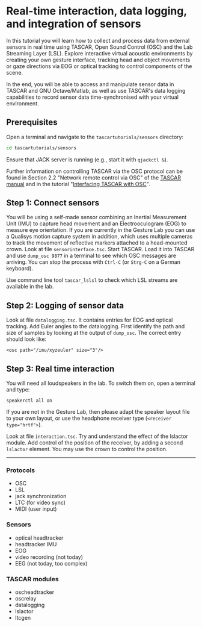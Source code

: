 # Real-time interaction, data logging, and integration of sensors

In this tutorial you will learn how to collect and process data from external sensors in real time using TASCAR, Open Sound Control (OSC) and the Lab Streaming Layer (LSL). Explore interactive virtual acoustic environments by creating your own gesture interface, tracking head and object movements or gaze directions via EOG or optical tracking to control components of the scene.

In the end, you will be able to access and manipulate sensor data in TASCAR and GNU Octave/Matlab, as well as use TASCAR's data logging capabilities to record sensor data time-synchronised with your virtual environment.


## Prerequisites

Open a terminal and navigate to the `tascartutorials/sensors` directory:
```bash
cd tascartutorials/sensors
```
Ensure that JACK server is running (e.g., start it with `qjackctl &`).

Further information on controlling TASCAR via the OSC protocol can be found in Section 2.2 "Network remote control via OSC" of the [TASCAR manual](https://www.tascar.org/manual.pdf) and in the tutorial "[Interfacing TASCAR with OSC](../oscif/README.md)".


## Step 1: Connect sensors

You will be using a self-made sensor combining an Inertial Measurement Unit (IMU) to capture head movement and an Electrooculogram (EOG) to measure eye orientation. If you are currently in the Gesture Lab you can use a Qualisys motion capture system in addition, which uses multiple cameras to track the movement of reflective markers attached to a head-mounted crown. Look at file `sensorinterface.tsc`. Start TASCAR. Load it into TASCAR and use `dump_osc 9877` in a terminal to see which OSC messages are arriving. You can stop the process with `Ctrl-C` (or `Strg-C` on a German keyboard).

Use command line tool `tascar_lslsl` to check which LSL streams are available in the lab.

## Step 2: Logging of sensor data

Look at file `datalogging.tsc`. It contains entries for EOG and optical tracking. Add Euler angles to the datalogging. First identify the path and size of samples by looking at the output of `dump_osc`. The correct entry should look like:

```
<osc path="/imu/xyzeuler" size="3"/>
```

## Step 3: Real time interaction

You will need all loudspeakers in the lab. To switch them on, open a terminal and type:
```
speakerctl all on
```
If you are not in the Gesture Lab, then please adapt the speaker layout file to your own layout, or use the headphone receiver type (`<receiver type="hrtf">`).

Look at file `interaction.tsc`. Try and understand the effect of the lslactor module. Add control of the position of the receiver, by adding a second `lslactor` element. You may use the crown to control the position.

---

### Protocols

- OSC
- LSL
- jack synchronization
- LTC (for video sync)
- MIDI (user input)

### Sensors

- optical headtracker
- headtracker IMU
- EOG
- video recording (not today)
- EEG (not today, too complex)


### TASCAR modules

- oscheadtracker
- oscrelay
- datalogging
- lslactor
- ltcgen
